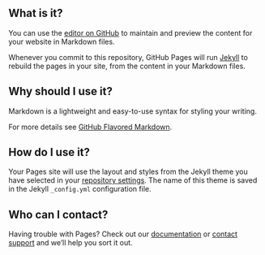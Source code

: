 ## What is it?

You can use the [editor on GitHub](https://github.com/memorylabnetwork/website/edit/gh-pages/index.md) to maintain and preview the content for your website in Markdown files.

Whenever you commit to this repository, GitHub Pages will run [Jekyll](https://jekyllrb.com/) to rebuild the pages in your site, from the content in your Markdown files.

## Why should I use it?

Markdown is a lightweight and easy-to-use syntax for styling your writing. 

For more details see [GitHub Flavored Markdown](https://guides.github.com/features/mastering-markdown/).


## How do I use it?

Your Pages site will use the layout and styles from the Jekyll theme you have selected in your [repository settings](https://github.com/memorylabnetwork/website/settings). The name of this theme is saved in the Jekyll `_config.yml` configuration file.

## Who can I contact?

Having trouble with Pages? Check out our [documentation](https://docs.github.com/categories/github-pages-basics/) or [contact support](https://github.com/contact) and we’ll help you sort it out.
